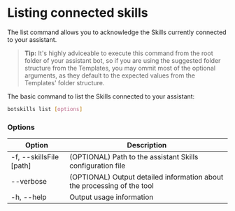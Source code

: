 # Listing connected skills

The list command allows you to acknowledge the Skills currently connected to your assistant.

> **Tip:** It's highly adviceable to execute this command from the root folder of your assistant bot, so if you are using the suggested folder structure from the Templates, you may ommit most of the optional arguments, as they default to the expected values from the Templates' folder structure.

The basic command to list the Skills connected to your assistant:
```bash
botskills list [options]
```

### Options

| Option                   | Description                                                             |
|--------------------------|-------------------------------------------------------------------------|
| -f, --skillsFile [path]  | (OPTIONAL) Path to the assistant Skills configuration file              |
| --verbose                | (OPTIONAL) Output detailed information about the processing of the tool |
| -h, --help               | Output usage information                                                |
